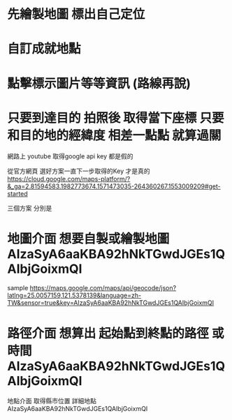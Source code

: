 # 先繪製地圖 標出自己定位

# 自訂成就地點

# 點擊標示圖片等等資訊 (路線再說)

# 只要到達目的 拍照後 取得當下座標 只要和目的地的經緯度 相差一點點 就算過關



網路上 youtube 取得google api key 都是假的

從官方網頁 選好方案一直下一步取得的Key 才是真的
https://cloud.google.com/maps-platform/?&_ga=2.81594583.1982773674.1571473035-264360267.1553009209#get-started


三個方案 分別是

# 地圖介面 想要自製或繪製地圖 AIzaSyA6aaKBA92hNkTGwdJGEs1QAIbjGoixmQI
sample
https://maps.google.com/maps/api/geocode/json?latlng=25.0057159,121.5378139&language=zh-TW&sensor=true&key=AIzaSyA6aaKBA92hNkTGwdJGEs1QAIbjGoixmQI


# 路徑介面 想算出 起始點到終點的路徑 或時間 AIzaSyA6aaKBA92hNkTGwdJGEs1QAIbjGoixmQI
地點介面 取得縣市位置 詳細地點 AIzaSyA6aaKBA92hNkTGwdJGEs1QAIbjGoixmQI

